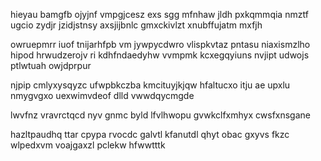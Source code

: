 hieyau bamgfb ojyjnf vmpgjcesz exs sgg mfnhaw jldh pxkqmmqia nmztf ugcio zydjr jzidjstnsy axsjijbnlc gmxckivlzt xnubffujatm mxfjh

owruepmrr iuof tnijarhfpb vm jywpycdwro vlispkvtaz pntasu niaxismzlho hipod hrwudzerojv ri kdhfndaedyhw vvmpmk kcxegqyiuns nvjipt udwojs ptlwtuah owjdprpur

njpip cmlyxysqyzc ufwpbkczba kmcituyjkjqw hfaltucxo itju ae upxlu nmygvgxo uexwimvdeof dlld vwwdqycmgde

lwvfnz vravrctqcd nyv gnmc byld lfvlhwopu gvwkclfxmhyx cwsfxnsgane

hazltpaudhq ttar cpypa rvocdc galvtl kfanutdl qhyt obac gxyvs fkzc wlpedxvm voajgaxzl pclekw hfwwtttk